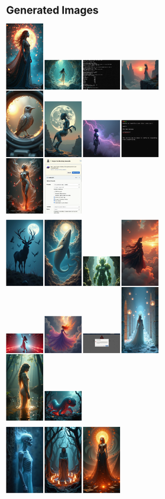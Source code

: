 # Generated Images



<img src="2025_07_25_01.png" width="100"/> <img src="2025_07_25_02.png" width="100"/> <img src="2025_07_25_03.png" width="100"/> <img src="2025_07_25_04.png" width="100"/> <img src="2025_07_25_05.png" width="100"/> <img src="2025_07_25_06.png" width="100"/> <img src="2025_07_25_07.png" width="100"/> <img src="2025_07_25_08.png" width="100"/> <img src="2025_07_25_09.png" width="100"/> <img src="2025_07_25_10.png" width="100"/>

<img src="2025_07_25_11.png" width="100"/> <img src="2025_07_25_12.png" width="100"/> <img src="2025_07_25_13.png" width="100"/> <img src="2025_07_25_14.png" width="100"/> <img src="2025_07_25_15.png" width="100"/> <img src="2025_07_25_16.png" width="100"/> <img src="2025_07_25_17.png" width="100"/> <img src="2025_07_25_18.png" width="100"/> <img src="2025_07_25_19.png" width="100"/> <img src="2025_07_25_20.png" width="100"/>

<img src="2025_07_25_21.png" width="100"/> <img src="2025_07_25_22.png" width="100"/> <img src="2025_07_25_23.png" width="100"/>